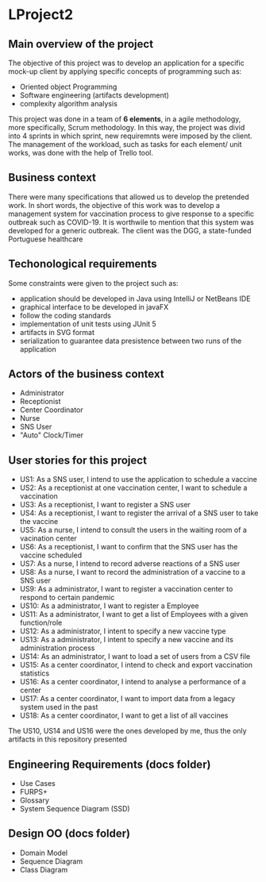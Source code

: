 # LProject2

## Main overview of the project 

The objective of this project was to develop an application for a specific mock-up client by applying specific concepts of programming such as:
  - Oriented object Programming
  - Software engineering (artifacts development)
  - complexity algorithm analysis 


This project was done in a team of **6 elements**, in a agile methodology, more specifically, Scrum methodology. In this way, the project was divid into 4 sprints in which sprint, new requiremnts were imposed by the client. The management of the workload, such as tasks for each element/ unit works, was done with the help of Trello tool. 

## Business context 

There were many specifications that allowed us to develop the pretended work. In short words, the objective of this work was to develop a management system for vaccination process to give response to a specific outbreak such as COVID-19. It is worthwile to mention that this system was developed for a generic outbreak. The client was the DGG, a state-funded Portuguese healthcare

## Techonological requirements 
Some constraints were given to the project such as: 
  - application should be developed in Java using IntelliJ or NetBeans IDE
  - graphical interface to be developed in javaFX
  - follow the coding standards 
  - implementation of unit tests using JUnit 5
  - artifacts in SVG format
  - serialization to guarantee data presistence between two runs of the application
  
  
## Actors of the business context 
  - Administrator 
  - Receptionist
  - Center Coordinator
  - Nurse
  - SNS User
  - "Auto" Clock/Timer

## User stories for this project
- US1: As a SNS user, I intend to use the application to schedule a vaccine
- US2: As a receptionist at one vaccination center, I want to schedule a vaccination
- US3: As a receptionist, I want to register a SNS user
- US4: As a receptionist, I want to register the arrival of a SNS user to take the vaccine
- US5: As a nurse, I intend to consult the users in the waiting room of a vacination center
- US6: As a receptionist, I want to confirm that the SNS user has the vaccine scheduled
- US7: As a nurse, I intend to record adverse reactions of a SNS user
- US8: As a nurse, I want to record the administration of a vaccine to a SNS user
- US9: As a administrator, I want to register a vaccination center to respond to certain pandemic
- US10: As a administrator, I want to register a Employee
- US11: As a administrator, I want to get a list of Employees with a given function/role
- US12: As a administrator, I intent to specify a new vaccine type
- US13: As a administrator, I intent to specify a new vaccine and its administration process
- US14: As an administrator, I want to load a set of users from a CSV file
- US15: As a center coordinator, I intend to check and export vaccination statistics
- US16: As a center coordinator, I intend to analyse a performance of a center
- US17: As a center coordinator, I want to import data from a legacy system used in the past
- US18: As a center coordinator, I want to get a list of all vaccines

The US10, US14 and US16 were the ones developed by me, thus the only artifacts in this repository presented

## Engineering Requirements (docs folder)
  - Use Cases
  - FURPS+
  - Glossary
  - System Sequence Diagram (SSD)
  
## Design OO (docs folder)
  - Domain Model
  - Sequence Diagram
  - Class Diagram
  



